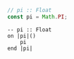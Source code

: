 ```javascript
// pi :: Float
const pi = Math.PI;
```


```applescript
-- pi :: Float
on |pi|()
    pi
end |pi|
```